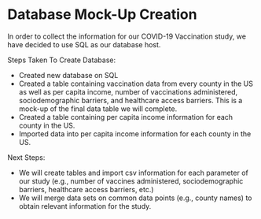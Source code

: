 # Database Mock-Up Creation

In order to collect the information for our COVID-19 Vaccination study, we have decided to use SQL as our database host. 

Steps Taken To Create Database:
* Created new database on SQL 
* Created a table containing vaccination data from every county in the US as well as per capita income, number of vaccinations administered, sociodemographic barriers, and healthcare access barriers. This is a mock-up of the final data table we will complete.
* Created a table containing per capita income information for each county in the US.
* Imported data into per capita income information for each county in the US. 

Next Steps:
* We will create tables and import csv information for each parameter of our study (e.g., number of vaccines administered, sociodemographic barriers, healthcare access barriers, etc.)
* We will merge data sets on common data points (e.g., county names) to obtain relevant information for the study. 
